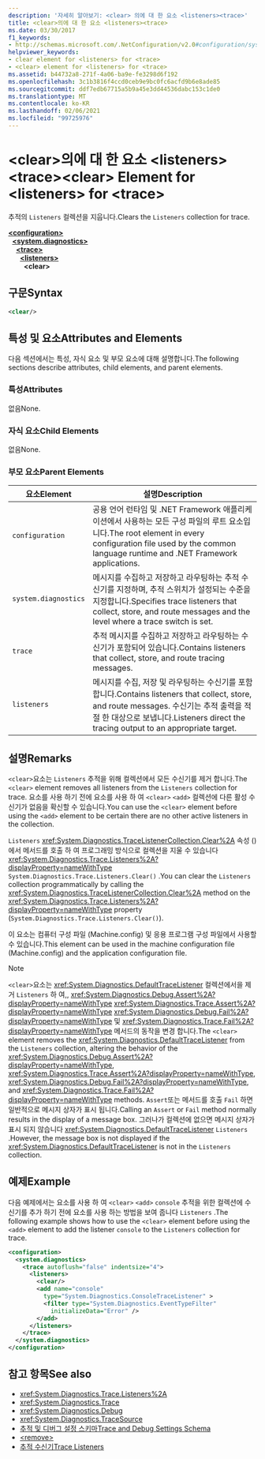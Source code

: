 ```yaml
---
description: '자세히 알아보기: <clear> 의에 대 한 요소 <listeners><trace>'
title: <clear>의에 대 한 요소 <listeners><trace>
ms.date: 03/30/2017
f1_keywords:
- http://schemas.microsoft.com/.NetConfiguration/v2.0#configuration/system.diagnostics/trace/listeners/clear
helpviewer_keywords:
- clear element for <listeners> for <trace>
- <clear> element for <listeners> for <trace>
ms.assetid: b44732a8-271f-4a06-ba9e-fe3298d6f192
ms.openlocfilehash: 3c1b3816f4ccd0ceb9e9bc0fc6acfd9b6e8ade85
ms.sourcegitcommit: ddf7edb67715a5b9a45e3dd44536dabc153c1de0
ms.translationtype: MT
ms.contentlocale: ko-KR
ms.lasthandoff: 02/06/2021
ms.locfileid: "99725976"
---
```

# <a name="clear-element-for-listeners-for-trace"></a><span data-ttu-id="a3319-103">\<clear>의에 대 한 요소 \<listeners>\<trace></span><span class="sxs-lookup"><span data-stu-id="a3319-103">\<clear> Element for \<listeners> for \<trace></span></span>

<span data-ttu-id="a3319-104">추적의 `Listeners` 컬렉션을 지웁니다.</span><span class="sxs-lookup"><span data-stu-id="a3319-104">Clears the `Listeners` collection for trace.</span></span>  

[**\<configuration>**](../configuration-element.md)\
&nbsp;&nbsp;[**\<system.diagnostics>**](system-diagnostics-element.md)\
&nbsp;&nbsp;&nbsp;&nbsp;[**\<trace>**](trace-element.md)\
&nbsp;&nbsp;&nbsp;&nbsp;&nbsp;&nbsp;[**\<listeners>**](listeners-element-for-trace.md)\
&nbsp;&nbsp;&nbsp;&nbsp;&nbsp;&nbsp;&nbsp;&nbsp;**\<clear>**

## <a name="syntax"></a><span data-ttu-id="a3319-105">구문</span><span class="sxs-lookup"><span data-stu-id="a3319-105">Syntax</span></span>  
  
```xml  
<clear/>  
```  
  
## <a name="attributes-and-elements"></a><span data-ttu-id="a3319-106">특성 및 요소</span><span class="sxs-lookup"><span data-stu-id="a3319-106">Attributes and Elements</span></span>  

 <span data-ttu-id="a3319-107">다음 섹션에서는 특성, 자식 요소 및 부모 요소에 대해 설명합니다.</span><span class="sxs-lookup"><span data-stu-id="a3319-107">The following sections describe attributes, child elements, and parent elements.</span></span>  
  
### <a name="attributes"></a><span data-ttu-id="a3319-108">특성</span><span class="sxs-lookup"><span data-stu-id="a3319-108">Attributes</span></span>  

 <span data-ttu-id="a3319-109">없음</span><span class="sxs-lookup"><span data-stu-id="a3319-109">None.</span></span>  
  
### <a name="child-elements"></a><span data-ttu-id="a3319-110">자식 요소</span><span class="sxs-lookup"><span data-stu-id="a3319-110">Child Elements</span></span>  

 <span data-ttu-id="a3319-111">없음</span><span class="sxs-lookup"><span data-stu-id="a3319-111">None.</span></span>  
  
### <a name="parent-elements"></a><span data-ttu-id="a3319-112">부모 요소</span><span class="sxs-lookup"><span data-stu-id="a3319-112">Parent Elements</span></span>  
  
|<span data-ttu-id="a3319-113">요소</span><span class="sxs-lookup"><span data-stu-id="a3319-113">Element</span></span>|<span data-ttu-id="a3319-114">설명</span><span class="sxs-lookup"><span data-stu-id="a3319-114">Description</span></span>|  
|-------------|-----------------|  
|`configuration`|<span data-ttu-id="a3319-115">공용 언어 런타임 및 .NET Framework 애플리케이션에서 사용하는 모든 구성 파일의 루트 요소입니다.</span><span class="sxs-lookup"><span data-stu-id="a3319-115">The root element in every configuration file used by the common language runtime and .NET Framework applications.</span></span>|  
|`system.diagnostics`|<span data-ttu-id="a3319-116">메시지를 수집하고 저장하고 라우팅하는 추적 수신기를 지정하며, 추적 스위치가 설정되는 수준을 지정합니다.</span><span class="sxs-lookup"><span data-stu-id="a3319-116">Specifies trace listeners that collect, store, and route messages and the level where a trace switch is set.</span></span>|  
|`trace`|<span data-ttu-id="a3319-117">추적 메시지를 수집하고 저장하고 라우팅하는 수신기가 포함되어 있습니다.</span><span class="sxs-lookup"><span data-stu-id="a3319-117">Contains listeners that collect, store, and route tracing messages.</span></span>|  
|`listeners`|<span data-ttu-id="a3319-118">메시지를 수집, 저장 및 라우팅하는 수신기를 포함 합니다.</span><span class="sxs-lookup"><span data-stu-id="a3319-118">Contains listeners that collect, store, and route messages.</span></span> <span data-ttu-id="a3319-119">수신기는 추적 출력을 적절 한 대상으로 보냅니다.</span><span class="sxs-lookup"><span data-stu-id="a3319-119">Listeners direct the tracing output to an appropriate target.</span></span>|  
  
## <a name="remarks"></a><span data-ttu-id="a3319-120">설명</span><span class="sxs-lookup"><span data-stu-id="a3319-120">Remarks</span></span>  

 <span data-ttu-id="a3319-121">`<clear>`요소는 `Listeners` 추적을 위해 컬렉션에서 모든 수신기를 제거 합니다.</span><span class="sxs-lookup"><span data-stu-id="a3319-121">The `<clear>` element removes all listeners from the `Listeners` collection for trace.</span></span> <span data-ttu-id="a3319-122">요소를 사용 하기 전에 요소를 사용 하 여 `<clear>` `<add>` 컬렉션에 다른 활성 수신기가 없음을 확신할 수 있습니다.</span><span class="sxs-lookup"><span data-stu-id="a3319-122">You can use the `<clear>` element before using the `<add>` element to be certain there are no other active listeners in the collection.</span></span>  
  
 <span data-ttu-id="a3319-123">`Listeners` <xref:System.Diagnostics.TraceListenerCollection.Clear%2A> 속성 ()에서 메서드를 호출 하 여 프로그래밍 방식으로 컬렉션을 지울 수 있습니다 <xref:System.Diagnostics.Trace.Listeners%2A?displayProperty=nameWithType> `System.Diagnostics.Trace.Listeners.Clear()` .</span><span class="sxs-lookup"><span data-stu-id="a3319-123">You can clear the `Listeners` collection programmatically by calling the <xref:System.Diagnostics.TraceListenerCollection.Clear%2A> method on the <xref:System.Diagnostics.Trace.Listeners%2A?displayProperty=nameWithType> property (`System.Diagnostics.Trace.Listeners.Clear()`).</span></span>  
  
 <span data-ttu-id="a3319-124">이 요소는 컴퓨터 구성 파일 (Machine.config) 및 응용 프로그램 구성 파일에서 사용할 수 있습니다.</span><span class="sxs-lookup"><span data-stu-id="a3319-124">This element can be used in the machine configuration file (Machine.config) and the application configuration file.</span></span>  
  
> [!NOTE]
> <span data-ttu-id="a3319-125">`<clear>`요소는 <xref:System.Diagnostics.DefaultTraceListener> 컬렉션에서을 제거 `Listeners` 하 여,, <xref:System.Diagnostics.Debug.Assert%2A?displayProperty=nameWithType> <xref:System.Diagnostics.Trace.Assert%2A?displayProperty=nameWithType> <xref:System.Diagnostics.Debug.Fail%2A?displayProperty=nameWithType> 및 <xref:System.Diagnostics.Trace.Fail%2A?displayProperty=nameWithType> 메서드의 동작을 변경 합니다.</span><span class="sxs-lookup"><span data-stu-id="a3319-125">The `<clear>` element removes the <xref:System.Diagnostics.DefaultTraceListener> from the `Listeners` collection, altering the behavior of the <xref:System.Diagnostics.Debug.Assert%2A?displayProperty=nameWithType>, <xref:System.Diagnostics.Trace.Assert%2A?displayProperty=nameWithType>, <xref:System.Diagnostics.Debug.Fail%2A?displayProperty=nameWithType>, and <xref:System.Diagnostics.Trace.Fail%2A?displayProperty=nameWithType> methods.</span></span> <span data-ttu-id="a3319-126">`Assert`또는 메서드를 호출 `Fail` 하면 일반적으로 메시지 상자가 표시 됩니다.</span><span class="sxs-lookup"><span data-stu-id="a3319-126">Calling an `Assert` or `Fail` method normally results in the display of a message box.</span></span> <span data-ttu-id="a3319-127">그러나가 컬렉션에 없으면 메시지 상자가 표시 되지 않습니다 <xref:System.Diagnostics.DefaultTraceListener> `Listeners` .</span><span class="sxs-lookup"><span data-stu-id="a3319-127">However, the message box is not displayed if the <xref:System.Diagnostics.DefaultTraceListener> is not in the `Listeners` collection.</span></span>  
  
## <a name="example"></a><span data-ttu-id="a3319-128">예제</span><span class="sxs-lookup"><span data-stu-id="a3319-128">Example</span></span>  

 <span data-ttu-id="a3319-129">다음 예제에서는 요소를 사용 하 여 `<clear>` `<add>` `console` 추적을 위한 컬렉션에 수신기를 추가 하기 전에 요소를 사용 하는 방법을 보여 줍니다 `Listeners` .</span><span class="sxs-lookup"><span data-stu-id="a3319-129">The following example shows how to use the `<clear>` element before using the `<add>` element to add the listener `console` to the `Listeners` collection for trace.</span></span>  
  
```xml  
<configuration>  
  <system.diagnostics>  
    <trace autoflush="false" indentsize="4">  
      <listeners>  
        <clear/>  
        <add name="console"
          type="System.Diagnostics.ConsoleTraceListener" >  
          <filter type="System.Diagnostics.EventTypeFilter"
            initializeData="Error" />  
        </add>  
      </listeners>  
    </trace>  
  </system.diagnostics>  
</configuration>
```  
  
## <a name="see-also"></a><span data-ttu-id="a3319-130">참고 항목</span><span class="sxs-lookup"><span data-stu-id="a3319-130">See also</span></span>

- <xref:System.Diagnostics.Trace.Listeners%2A>
- <xref:System.Diagnostics.Trace>
- <xref:System.Diagnostics.Debug>
- <xref:System.Diagnostics.TraceSource>
- [<span data-ttu-id="a3319-131">추적 및 디버그 설정 스키마</span><span class="sxs-lookup"><span data-stu-id="a3319-131">Trace and Debug Settings Schema</span></span>](index.md)
- [\<remove>](remove-element-for-listeners-for-trace.md)
- [<span data-ttu-id="a3319-132">추적 수신기</span><span class="sxs-lookup"><span data-stu-id="a3319-132">Trace Listeners</span></span>](../../../debug-trace-profile/trace-listeners.md)
